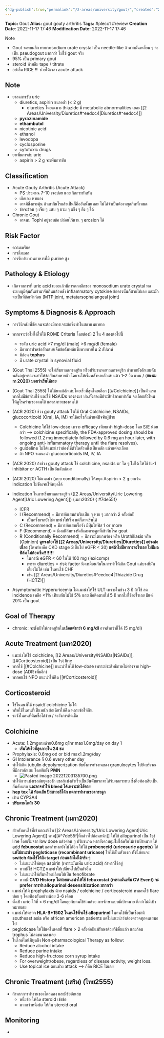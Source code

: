 ```yaml
---
{"dg-publish":true,"permalink":"/2-areas/university/gout/","created":"2023-02-12T22:00:50.089+07:00","updated":"2025-10-06T19:52:16.051+07:00"}
---
```


**Topic:** Gout
**Alias:** gout gouty arthritis
**Tags:** #plecc1 #review
**Creation Date**: 2022-11-17 17:46
**Modification Date:** 2022-11-17 17:46


> [!Note]
> - Gout จะพบผลึก monosodium urate crystal เป็น needle-like ถ้าหากมันเหลี่ยม ๆ จะเป็น pseudogout มากกว่า ไม่ใช่ gout จริง
> - 95% เป็น primary gout
> - steroid ห้ามลืม tape / titrate
> - อย่าลืม RICE !!! ช่วยได้เวลา acute attack

## Note
- ยาลดการขับ uric
	- diuretics, aspirin ขนาดต่ำ (< 2 g)
		- diuretics โดยเฉพาะ thiazide มี metabolic abnormalities เยอะ [[2 Areas/University/Diuretics#^eedcc4\|Diuretics#^eedcc4]]
	- **pyrazinamide**
	- **ethambutol**
	- nicotinic acid
	- ethanol
	- levodopa
	- cyclosporine
	- cytotoxic drugs
- ยาเพิ่มการขับ uric
	- aspirin > 2 g จะเพิ่มการขับ


## Classification
- Acute Gouty Arthritis (Acute Attack)
	- PS ประมาณ 7-10 เจอบ่อย และเกิดกระทันหัน
	- เกิดเอง หายเอง
	- อาจมีสิ่งกระตุ้น ถ้าเขากินไรแล้วเป็นก็คืออันนั้นแหละ ไม่ได้จำเป็นต้องหยุดกินทั้งหมด
	- ข้อจะร้อน ๆ เจ็บ ๆ แสบ ๆ บวม ๆ แข็ง ๆ ตึง ๆ ได้ 
- Chronic Gout
	- อาจพบ Tophi อยู่รอบข้อ ปล่อยไว้นาน ๆ erosion ได้

## Risk Factor
- ความเครียด
- การดื่มแอล
- การรับประทานอาหารที่มี purine สูง

## Pathology & Etiology
- เกิดจากการที่ uric acid เยอะแล้วมีการตกผลึกของ monosodium urate crystal พอระบบภูมิคุ้มกันเข้ามาจับกินแล้วหลั่ง inflammatory cytokine ข้อตรงนั้นก็ซวยไปเลย และมักจะเป็นที่ข้อเท้าก่อน (MTP joint, metatarsophalangeal joint)

## Symptoms & Diagnosis & Approach
- การวินิจฉัยที่ชัดเจนจะต้องมีการเจาะข้อซึ่งทำในสถานพยายาล
- หากเจาะข้อไม่ได้ให้ใช้ ROME Criteria โดยต้องมี 2 ใน 4 ของต่อไปนี้
	- ระดับ uric acid >7 mg/dl (male) >6 mg/dl (female)
	- มีอาการปวดข้ออักเสบ/เจ็บข้อฉับพลันซึ่งหายภายใน 2 สัปดาห์
	- มีก้อน **tophus**
	- มี urate crystal in synovial fluid
- (Gout Thai 2555) จะไม่เริ่มยาลดกรดยูริก หรือปรับขนาดยาลดกรดยูริก ถ้าหากยังอักเสบฉับพลันอยู่เพราะจะทำให้ข้ออักเสบหายช้า โดยจะให้เริ่มหลังหายอักเสบแล้ว 1-2 วีค แทน / (**ของเมกา 2020) บอกว่าเริ่มได้เลย**
- (Gout Thai 2555) ให้ใช้ยาแก้อักเสบโดยเร็วที่สุดโดยเลือก [[#Colchicine]] เป็นตัวแรกหากไม่มีข้อห้ามใช้ และใช้ NSAIDs รองลงมา ปล.ทั้งสองมีประสิทธิภาพเท่ากัน จะเลือกตัวไหนให้ดูโรคร่วมของคนไข้ และสภาวะของคนไข้
- (ACR 2020) ช่วง gouty attack ให้ใช้ Oral Colchicine, NSAIDs, glucocorticoid (Oral, IA, IM) จะใช้อะไรก็แล้วแต่ปัจจัยผู้ป่วย
	- Colchicine ให้ใช้ low-dose เพราะ efficacy เทียบเท่า high-dose โดย S/E น้อยกว่า -->  colchicine specifically, the  FDA-approved  dosing  should  be  followed  (1.2  mg  immediately followed by 0.6 mg an hour later, with ongoing anti-inflammatory  therapy until the flare resolves).
	- guideline ไม่ได้แนะนำว่าต้องใช้ตัวใดตัวหนึ่งเป็นหลัก แล้วแต่จะเลือก
	- ถ้า NPO จะแนะนำ glucocorticoids IM, IV, IA
- (ACR 2020) ถ้าช่วง gouty attack ใช้ colchicine, nsaids or ใด ๆ ไม่ได้ ให้ใช้ IL-1 inhibitor or ACTH เป็นอันดับถัดมา
- (ACR 2020) ไม่แนะนำ (แบบ conditionally) ให้หยุด Aspirin < 2 g ยกเว้น Indication ไม่ชัดเจนให้หยุดได้
- Indication ในการเริ่มยาลดกรดยูริก ([[2 Areas/University/Uric Lowering Agent\|Uric Lowering Agent]]) (เมกา2020)
{ #7de55f}

	- ICFR
	- I (Recommend) = มีการอักเสบกำเริบเป็น ๆ หาย ๆ มากกว่า 2 ครั้งต่อปี
		- เป็นครั้งแรกยังไม่แนะนำให้เริ่ม แต่ก็อาจเริ่มได้
	- C (Recommend) = มีการอักเสบเรื้อรัง มีปุ่มโทฟัส 1 or more
	- F (Recommend) = มีผลฟิล์มทางรังสีและกระดูกที่เข้ากับโรค gout
	- R (Conditionally Recommend) = มีภาวะไตบกพร่อง หรือ Urothiliasis หรือ (Opinion) **ดูทรงต้องใช้ [[2 Areas/University/Diuretics\|Diuretics]] อย่างต่อเนื่อง** (ไตพร่องคือ CKD stage 3 ขึ้นไป eGFR < 30) **แต่ถ้าไม่มีอาการอะไรเลย ไม่มีผลฟิล์ม ไม่ต้องเริ่ม!!!!!!!**
		- ในกรณี eGFR < 60 ให้ใช้ 100 mg (lexicomp)
		- เพราะ diuretics = risk factor นึงเหมือนกันในการทำให้เกิด Gout แต่บางทีมันเลี่ยงไม่ได้ เช่น ในคนไข้ CHF
		- เช่น [[2 Areas/University/Diuretics#^eedcc4\|Thiazide Drug (HCTZ)]]
- Asymptomatic Hyperuricemia ไม่แนะนำให้ใช้ ULT เพราะในช่วง 3 ปี ถ้าใช้ ลด incidence เหลือ <1% เทียบกับไม่ใช้ 5% และเมื่อติดตามไป 5 ปี หากไม่ใช้อะไรเลย มีแค่ 20% เป็น gout

## Goal of Therapy
- chronic: จะตั้งเป้าให้กรดยูริกใน**เลือดต่ำกว่า 6 mg/dl** อาจต่ำกว่านี้ได้ (5 mg/dl)

## Acute Treatment (เมกา2020)
- แนะนำให้ใช้ colchicine, [[2 Areas/University/NSAIDs\|NSAIDs]], [[#Corticosteroid]] เป็น 1st line
- หากใช้ [[#Colchicine]] แนะนำให้ใช้ low-dose เพราะประสิทธิภาพไม่ต่างจาก high-dose (ADR เพิ่มอีก)
- หากคนไข้ NPO แนะนำให้ฉีด [[#Corticosteroid]]

## Corticosteroid
- ใช้ในคนที่ใช้ nsaid/ colchicine ไม่ได้
- หรือใช้ในคนที่เป็นหนัก ข้อเดียวให้ฉีด หลายข้อให้กิน
- ระวังในคนที่ติดเชื้อได้ง่าย / ระวังการติดเชื้อ

## Colchicine
- Acute: 1.2mgตามด้วย0.6mg q1hr max1.8mg/day on day 1
	- **เริ่มให้เร็วที่สุดภายใน 24 ชม**
- Prophylaxis: 0.6mg od or bid max1.2mg/day
- GI Intolerance ก็ 0.6 every other day
- ทำให้เกิด tubulin depolymerization ยับยั้งการทำงานของ granulocytes ไปยังบริเวณที่มีการอักเสบ โดยยับยั้ง **PMN**
	- ![Pasted image 20221203135700.png](/img/user/3%20Resources/Attachment/Pasted%20image%2020221203135700.png)
- ทำให้การแบ่งเซลล์หยุดชะงัก เซลล์แบ่งตัวเร็วเป็นอันดับแรกจะได้รับผลกระทบ ซึ่งคือท้องเสียเป็นอันดับแรก **และอาจทำให้ bleed ได้เพราะลำไส้ตาย**
- **hep tox ได้ ท้องเสีย ปัสสาวะสีโค้ก กดการทำงานของกระดูก**
- ผ่าน CYP3A4
- **ปรับตามไตถ้า 30**

## Chronic Treatment (เมกา2020)
- สำหรับคนไข้ที่เข้าเกณฑ์เริ่ม [[2 Areas/University/Uric Lowering Agent\|Uric Lowering Agent]] ตาม[[#^7de55f|ที่กล่าวไปก่อนหน้า]] ให้ใช้ allopurinol เป็น 1st line โดยเริ่มจาก low dose แล้วค่อน ๆ ปรับขนาด หากยังควบคุมไม่ได้หรือไม่เข้าเป้าหมาย ให้ add **febuxostat** และถ้าหากยังไม่ได้อีก ให้ใช้ **probenecid** **(uricosuric agents)** ได้ **แต่ไม่แนะนำ pegloticase (recombinant uricase)** ให้ใช้เป็นตัวแรก ทั้งนี้ก่อนจะ **switch ต้องใช้ให้ถึง target ก่อนแล้วไม่ได้จริง ๆ**
	- ไม่แนะนำให้หยุด aspirin (เพราะมันเพิ่ม uric acid) ถ้าหากใช้อยู่   
	- หากมีใช้ HCTZ แนะนำให้เปลี่ยนไปเป็นตัวอื่น
	- ไม่แนะนำให้เริ่มหรือเปลี่ยนไปเป็น fenofibrate
	- หากมี **CVD History ไม่ค่อยแนะนำให้ใช้ febuxostat (เพราะมันเพิ่ม CV Event) จะ prefer การทำ allopurinol desensitization มากกว่า**
- แนะนำให้มี prophylaxis ด้วย nsaids / colchicine / corticosteroid หากคนไข้ flare บ่อย ๆ โดยป้องกันอย่างน้อย 3-6 เดือน
- ตั้งเป้า uric ไว้ที่ < 6 mg/dl โดยคุยกับคนไข้ร่วมด้วย การรักษาแบบมีเป้าหมาย ดีกว่าไม่มีเป้าหมายเลย
- แนะนำให้ตรวจ **HLA-B\*1502 ในคนไข้ที่จะใช้ allopurinol** ในคนไข้ที่เป็นเชื้อชาติ southeast asia หรือ african american patients แต่ไม่แนะนำว่าต้องตรวจทุกคนเสมอไป
- pegloticase ให้ใช้แค่ในเคสที่ flare > 2 ครั้งต่อปีแม้รักษาด้วยวิธีอื่นแล้ว และก้อน trophus ไม่ลดขนาดลงเลย
- ในไกด์ไลน์มีพูดถึง Non-pharmacological Therapy as follow:
	- Reduce alcohol intake
	- Reduce purine intake
	- Reduce high-fructose corn syrup intake
	- For overweight/obese, regardless of disease activity, weight loss.
	- Use topical ice ตอนช่วง attack --> ก็คือ RICE ได้เลย

## Chronic Treatment (เสริม) (ไทย2555)
- ถ้าหากการทำงานของไตลดลง และมีข้ออักเสบ
	- หนึ่งข้อ ให้ฉีด steroid เข้าข้อ
	- มากกว่าหนึ่งข้อ ให้กิน steroid oral

## Monitoring
- 